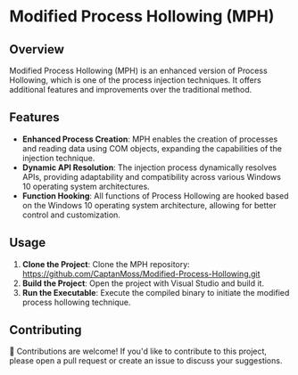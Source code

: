 # Modified Process Hollowing (MPH)

## Overview

Modified Process Hollowing (MPH) is an enhanced version of Process Hollowing, which is one of the process injection techniques. It offers additional features and improvements over the traditional method.

## Features

- **Enhanced Process Creation**: MPH enables the creation of processes and reading data using COM objects, expanding the capabilities of the injection technique.
- **Dynamic API Resolution**: The injection process dynamically resolves APIs, providing adaptability and compatibility across various Windows 10 operating system architectures.
- **Function Hooking**: All functions of Process Hollowing are hooked based on the Windows 10 operating system architecture, allowing for better control and customization.

## Usage

1. **Clone the Project**: Clone the MPH repository: https://github.com/CaptanMoss/Modified-Process-Hollowing.git
2. **Build the Project**: Open the project with Visual Studio and build it.
3. **Run the Executable**: Execute the compiled binary to initiate the modified process hollowing technique.

## Contributing
🤝 Contributions are welcome! If you'd like to contribute to this project, please open a pull request or create an issue to discuss your suggestions.
